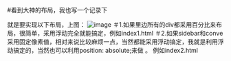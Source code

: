 #看到大神的布局，我也写一个记录下

就是要实现以下布局，上图：
![image](https://github.com/ty19105/layout/blob/master/result.png)
＃1.如果里边所有的div都采用百分比来布局，很简单，采用浮动完全就能搞定，例如index1.html
＃2.如果sidebar和conve采用固定像素值，相对来说比较麻烦一点，当然都能采用浮动搞定，我就是利用浮动搞定的，当然也可以利用position: absolute;来做  。
例如index2.html
